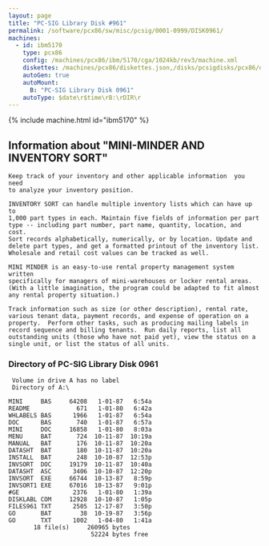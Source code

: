 ```yaml
---
layout: page
title: "PC-SIG Library Disk #961"
permalink: /software/pcx86/sw/misc/pcsig/0001-0999/DISK0961/
machines:
  - id: ibm5170
    type: pcx86
    config: /machines/pcx86/ibm/5170/cga/1024kb/rev3/machine.xml
    diskettes: /machines/pcx86/diskettes.json,/disks/pcsigdisks/pcx86/diskettes.json
    autoGen: true
    autoMount:
      B: "PC-SIG Library Disk 0961"
    autoType: $date\r$time\rB:\rDIR\r
---
```


{% include machine.html id="ibm5170" %}

## Information about "MINI-MINDER AND INVENTORY SORT"

    Keep track of your inventory and other applicable information  you need
    to analyze your inventory position.
    
    INVENTORY SORT can handle multiple inventory lists which can have up to
    1,000 part types in each. Maintain five fields of information per part
    type -- including part number, part name, quantity, location, and cost.
    Sort records alphabetically, numerically, or by location. Update and
    delete part types, and get a formatted printout of the inventory list.
    Wholesale and retail cost values can be tracked as well.
    
    MINI MINDER is an easy-to-use rental property management system written
    specifically for managers of mini-warehouses or locker rental areas.
    (With a little imagination, the program could be adapted to fit almost
    any rental property situation.)
    
    Track information such as size (or other description), rental rate,
    various tenant data, payment records, and expense of operation on a
    property.  Perform other tasks, such as producing mailing labels in
    record sequence and billing tenants.  Run daily reports, list all
    outstanding units (those who have not paid yet), view the status on a
    single unit, or list the status of all units.

### Directory of PC-SIG Library Disk 0961

     Volume in drive A has no label
     Directory of A:\

    MINI     BAS     64208   1-01-87   6:54a
    README             671   1-01-80   6:42a
    WHLABELS BAS      1966   1-01-87   6:54a
    DOC      BAS       740   1-01-87   6:57a
    MINI     DOC     16858   1-01-80   8:03a
    MENU     BAT       724  10-11-87  10:19a
    MANUAL   BAT       176  10-11-87  10:20a
    DATASHT  BAT       180  10-11-87  10:20a
    INSTALL  BAT       248  10-10-87  12:53p
    INVSORT  DOC     19179  10-11-87  10:40a
    DATASHT  ASC      3406  10-10-87  12:20p
    INVSORT  EXE     66744  10-13-87   8:59p
    INVSORT1 EXE     67016  10-13-87   9:01p
    #GE               2376   1-01-80   1:39a
    DISKLABL COM     12928  10-10-87   1:05p
    FILES961 TXT      2505  12-17-87   3:50p
    GO       BAT        38  10-19-87   3:56p
    GO       TXT      1002   1-04-80   1:41a
           18 file(s)     260965 bytes
                           52224 bytes free
